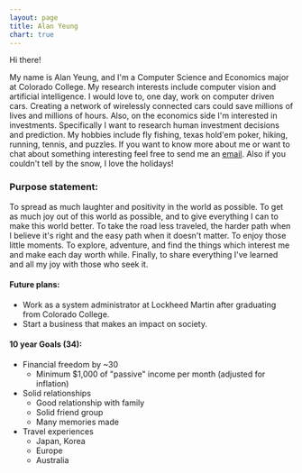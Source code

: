 ```yaml
---
layout: page
title: Alan Yeung
chart: true
---
```

Hi there!

My name is Alan Yeung, and I'm a Computer Science and Economics major at Colorado College. My research interests include computer vision and artificial intelligence. I would love to, one day, work on computer driven cars. Creating a network of wirelessly connected cars could save millions of lives and millions of hours. Also, on the economics side I'm interested in investments. Specifically I want to research human investment decisions and  prediction. My hobbies include fly fishing, texas hold'em poker, hiking, running, tennis, and puzzles. If you want to know more about me or want to chat about something interesting feel free to send me an [email](mailto:yeungalan0@gmail.com). Also if you couldn't tell by the snow, I love the holidays!

### Purpose statement: ###
To spread as much laughter and positivity in the world as possible. To get as much joy out of this world as possible, and to give everything I can to make this world better. To take the road less traveled, the harder path when I believe it's right and the easy path when it doesn't matter. To enjoy those little moments. To explore, adventure, and find the things which interest me and make each day worth while. Finally, to share everything I've learned and all my joy with those who seek it.

#### Future plans: ####
  * Work as a system administrator at Lockheed Martin after graduating from Colorado College.
  * Start a business that makes an impact on society.

#### 10 year Goals (34): ####
  * Financial freedom by ~30
    * Minimum $1,000 of "passive" income per month (adjusted for inflation)
  * Solid relationships
    * Good relationship with family
    * Solid friend group
    * Many memories made
  * Travel experiences
    * Japan, Korea
    * Europe
    * Australia
    
